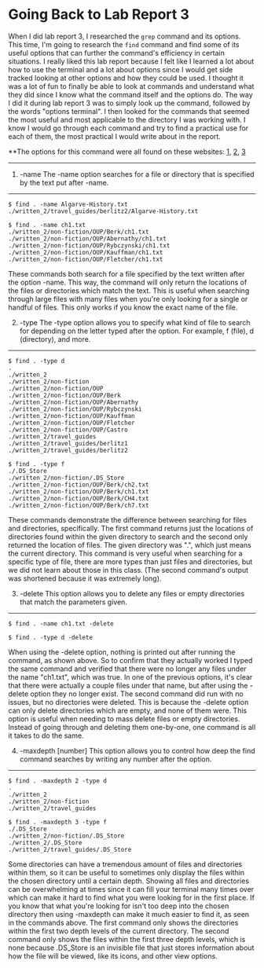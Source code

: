 # Going Back to Lab Report 3 #

When I did lab report 3, I researched the `grep` command and its options. This time, I'm going to research the `find` command and find some of its useful options that can further the command's efficiency in certain situations. I really liked this lab report because I felt like I learned a lot about how to use the terminal and a lot about options since I would get side tracked looking at other options and how they could be used. I thought it was a lot of fun to finally be able to look at commands and understand what they did since I know what the command itself and the options do. The way I did it during lab report 3 was to simply look up the command, followed by the words "options terminal". I then looked for the commands that seemed the most useful and most applicable to the directory I was working with. I know I would go through each command and try to find a practical use for each of them, the most practical I would write about in the report.

**The options for this command were all found on these websites: [1](https://www.geeksforgeeks.org/find-command-in-linux-with-examples/), [2](https://linuxize.com/post/how-to-find-files-in-linux-using-the-command-line/), [3](https://www.computerhope.com/unix/ufind.htm)

---

1. -name
The -name option searches for a file or directory that is specified by the text put after -name.

---
```console
$ find . -name Algarve-History.txt
./written_2/travel_guides/berlitz2/Algarve-History.txt
```

```console
$ find . -name ch1.txt            
./written_2/non-fiction/OUP/Berk/ch1.txt
./written_2/non-fiction/OUP/Abernathy/ch1.txt
./written_2/non-fiction/OUP/Rybczynski/ch1.txt
./written_2/non-fiction/OUP/Kauffman/ch1.txt
./written_2/non-fiction/OUP/Fletcher/ch1.txt
```

These commands both search for a file specified by the text written after the option -name. This way, the command will only return the locations of the files or directories which match the text. This is useful when searching through large files with many files when you're only looking for a single or handful of files. This only works if you know the exact name of the file.

2. -type
The -type option allows you to specify what kind of file to search for depending on the letter typed after the option. For example, f (file), d (directory), and more.

---
```console
$ find . -type d
.
./written_2
./written_2/non-fiction
./written_2/non-fiction/OUP
./written_2/non-fiction/OUP/Berk
./written_2/non-fiction/OUP/Abernathy
./written_2/non-fiction/OUP/Rybczynski
./written_2/non-fiction/OUP/Kauffman
./written_2/non-fiction/OUP/Fletcher
./written_2/non-fiction/OUP/Castro
./written_2/travel_guides
./written_2/travel_guides/berlitz1
./written_2/travel_guides/berlitz2

```

```console
$ find . -type f
./.DS_Store
./written_2/non-fiction/.DS_Store
./written_2/non-fiction/OUP/Berk/ch2.txt
./written_2/non-fiction/OUP/Berk/ch1.txt
./written_2/non-fiction/OUP/Berk/CH4.txt
./written_2/non-fiction/OUP/Berk/ch7.txt
```

These commands demonstrate the difference between searching for files and directories, specifically. The first command returns just the locations of directories found within the given directory to search and the second only returned the location of files. The given directory was ".", which just means the current directory. This command is very useful when searching for a specific type of file, there are more types than just files and directories, but we did not learn about those in this class. (The second command's output was shortened because it was extremely long).

3. -delete
This option allows you to delete any files or empty directories that match the parameters given.

---
```console
$ find . -name ch1.txt -delete
```

```console
$ find . -type d -delete
```

When using the -delete option, nothing is printed out after running the command, as shown above. So to confirm that they actually worked I typed the same command and verified that there were no longer any files under the name "ch1.txt", which was true. In one of the previous options, it's clear that there were actually a couple files under that name, but after using the -delete option they no longer exist. The second command did run with no issues, but no directories were deleted. This is because the -delete option can only delete directories which are empty, and none of them were. This option is useful when needing to mass delete files or empty directories. Instead of going through and deleting them one-by-one, one command is all it takes to do the same.

4. -maxdepth [number]
This option allows you to control how deep the find command searches by writing any number after the option.

---
```console
$ find . -maxdepth 2 -type d
.
./written_2
./written_2/non-fiction
./written_2/travel_guides
```

```console
$ find . -maxdepth 3 -type f
./.DS_Store
./written_2/non-fiction/.DS_Store
./written_2/.DS_Store
./written_2/travel_guides/.DS_Store
```

Some directories can have a tremendous amount of files and directories within them, so it can be useful to sometimes only display the files within the chosen directory until a certain depth. Showing all files and directories can be overwhelming at times since it can fill your terminal many times over which can make it hard to find what you were looking for in the first place. If you know that what you're looking for isn't too deep into the chosen directory then using -maxdepth can make it much easier to find it, as seen in the commands above. The first command only shows the directories within the first two depth levels of the current directory. The second command only shows the files within the first three depth levels, which is none because .DS_Store is an invisible file that just stores information about how the file will be viewed, like its icons, and other view options.

